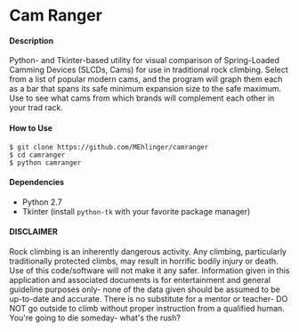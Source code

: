 Cam Ranger
==========

#### Description
Python- and Tkinter-based utility for visual comparison of Spring-Loaded Camming Devices (SLCDs, Cams) for use in traditional rock climbing. Select from a list of popular modern cams, and the program will graph them each as a bar that spans its safe minimum expansion size to the safe maximum. Use to see what cams from which brands will complement each other in your trad rack.

#### How to Use
```
$ git clone https://github.com/MEhlinger/camranger
$ cd camranger
$ python camranger
```

#### Dependencies
- Python 2.7
- Tkinter (install `python-tk` with your favorite package manager) 

#### DISCLAIMER
Rock climbing is an inherently dangerous activity. Any climbing, particularly traditionally protected climbs, may result in horrific bodily injury or death. Use of this code/software will not make it any safer. Information given in this application and associated documents is for entertainment and general guideline purposes only- none of the data given should be assumed to be up-to-date and accurate. There is no substitute for a mentor or teacher- DO NOT go outside to climb without proper instruction from a qualified human. You're going to die someday- what's the rush?
